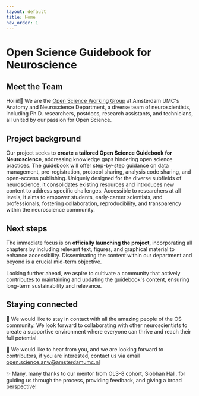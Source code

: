 ```yaml
---
layout: default
title: Home
nav_order: 1
---
```


# Open Science Guidebook for Neuroscience

## Meet the Team
Hoiiii!👋 We are the [Open Science Working Group](https://anatomy-neurosciences.com/initiatives/openscience/) at Amsterdam UMC's Anatomy and Neuroscience Department, a diverse team of neuroscientists, including Ph.D. researchers, postdocs, research assistants, and technicians, all united by our passion for Open Science. 

## Project background
Our project seeks to **create a tailored Open Science Guidebook for Neuroscience**, addressing knowledge gaps hindering open science practices. The guidebook will offer step-by-step guidance on data management, pre-registration, protocol sharing, analysis code sharing, and open-access publishing. Uniquely designed for the diverse subfields of neuroscience, it consolidates existing resources and introduces new content to address specific challenges. Accessible to researchers at all levels, it aims to empower students, early-career scientists, and professionals, fostering collaboration, reproducibility, and transparency within the neuroscience community. 

## Next steps
The immediate focus is on **officially launching the project**, incorporating all chapters by including relevant text, figures, and graphical material to enhance accessibility. Disseminating the content within our department and beyond is a crucial mid-term objective. 

Looking further ahead, we aspire to cultivate a community that actively contributes to maintaining and updating the guidebook's content, ensuring long-term sustainability and relevance.

## Staying connected
🌱 We would like to stay in contact with all the amazing people of the OS community. We look forward to collaborating with other neuroscientists to create a supportive environment where everyone can thrive and reach their full potential. 

🧠 We would like to hear from you, and we are looking forward to contributors, if you are interested, contact us via email open.science.anw@amsterdamumc.nl

✨ Many, many thanks to our mentor from OLS-8 cohort, Siobhan Hall, for guiding us through the process, providing feedback, and giving a broad perspective! 
